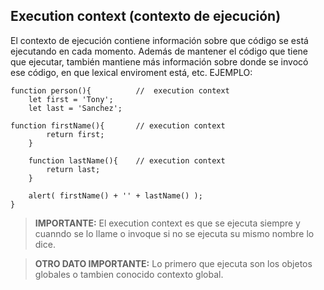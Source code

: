 ## Execution context (contexto de ejecución)

El contexto de ejecución contiene información sobre que código se está ejecutando en cada momento.
Además de mantener el código que tiene que ejecutar, también mantiene más información sobre donde se invocó ese código, en que lexical enviroment está, etc. EJEMPLO:

~~~
function person(){          //  execution context
    let first = 'Tony'; 
    let last = 'Sanchez';

function firstName(){       // execution context
        return first;
    }

    function lastName(){    // execution context
        return last;
    }

    alert( firstName() + '' + lastName() );
}
~~~

> **IMPORTANTE:** El execution context es que se ejecuta siempre y cuanndo se lo llame o invoque si no se ejecuta su mismo nombre lo dice.

> **OTRO DATO IMPORTANTE:** Lo primero que ejecuta son los objetos globales o tambien conocido contexto global.